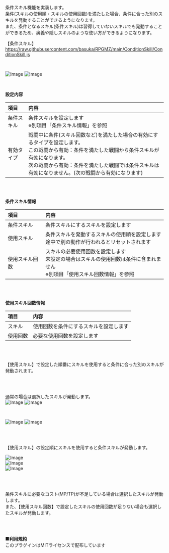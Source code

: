 条件スキル機能を実装します。</br>
条件(スキルの使用順・スキルの使用回数)を満たした場合、条件に合った別のスキルを発動することができるようになります。</br>
また、条件となるスキル(条件スキル)は習得していないスキルでも発動することができるため、奥義や隠しスキルのような使い方ができるようになります。</br>

【条件スキル】</br>
https://raw.githubusercontent.com/basuka/RPGMZ/main/ConditionSkill/ConditionSkill.js</br>

</br>

![Image](/ConditionSkill/image/image1.png) ![Image](/ConditionSkill/image/image5.png)</br>

</br>

<B>設定内容</B></br>

| 項目 | 内容 |
| :--- | :--- |
|条件スキル|条件スキルを設定します</br>※別項目「条件スキル情報」を参照|
|有効タイプ|戦闘中に条件(スキル回数など)を満たした場合の有効にするタイプを設定します。</br>この戦闘から有効：条件を満たした戦闘から条件スキルが有効になります。</br>次の戦闘から有効：条件を満たした戦闘では条件スキルは有効になりません。(次の戦闘から有効になります)|

</br>
</br>

<B>条件スキル情報</B></br>

| 項目 | 内容 |
| :--- | :--- |
|条件スキル|条件スキルにするスキルを設定します|
|使用スキル|条件スキルを発動するスキルの使用順を設定します</br>途中で別の動作が行われるとリセットされます|
|使用スキル回数|スキルの必要使用回数を設定します</br>未設定の場合はスキルの使用回数は条件に含まれません</br>※別項目「使用スキル回数情報」を参照|

</br>
</br>

<B>使用スキル回数情報</B></br>

| 項目 | 内容 |
| :--- | :--- |
|スキル|使用回数を条件にするスキルを設定します|
|使用回数|必要な使用回数を設定します|

</br>
</br>


【使用スキル】で設定した順番にスキルを使用すると条件に合った別のスキルが発動されます。</br>

</br>
</br>

通常の場合は選択したスキルが発動します。</br>
![Image](/ConditionSkill/image/image1.png) ![Image](/ConditionSkill/image/image2.png)</br>

</br>

![Image](/ConditionSkill/image/image3.png) ![Image](/ConditionSkill/image/image4.png)</br>

</br>
</br>

【使用スキル】の設定順にスキルを使用すると条件スキルが発動します。</br>

![Image](/ConditionSkill/image/image3.png)</br>
![Image](/ConditionSkill/image/image1.png)</br>
![Image](/ConditionSkill/image/image5.png)</br>

</br>
</br>

条件スキルに必要なコスト(MP/TP)が不足している場合は選択したスキルが発動します。</br>
また、【使用スキル回数】で設定したスキルの使用回数が足りない場合も選択したスキルが発動します。</br>

</br>
</br>


<B>■利用規約</B></br>
このプラグインはMITライセンスで配布しています
